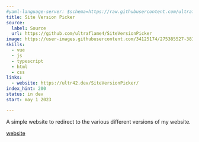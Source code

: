```yaml
---
#yaml-language-server: $schema=https://raw.githubusercontent.com/ultraflame4/ultraflame4.github.io/v6-dev/public/schema-attributes.json
title: Site Version Picker
source:
  label: Source
  url: https://github.com/ultraflame4/SiteVersionPicker
image: https://user-images.githubusercontent.com/34125174/275385527-38153af3-03ed-41e4-9659-d86c5b41a141.png
skills:
  - vue
  - js
  - typescript
  - html
  - css
links:
  - website: https://ultr42.dev/SiteVersionPicker/
index_hint: 200
status: in dev
start: may 1 2023

---
```

A simple website to redirect to the various different versions of my website.


[website](https://ultr42.dev/SiteVersionPicker/)